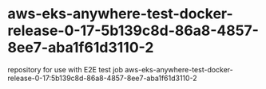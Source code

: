 # aws-eks-anywhere-test-docker-release-0-17-5b139c8d-86a8-4857-8ee7-aba1f61d3110-2
repository for use with E2E test job aws-eks-anywhere-test-docker-release-0-17:5b139c8d-86a8-4857-8ee7-aba1f61d3110-2
